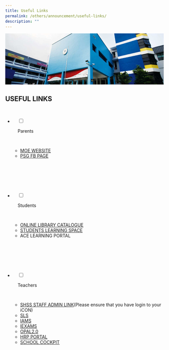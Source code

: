 ```yaml
---
title: Useful Links
permalink: /others/announcement/useful-links/
description: ""
---
```

![](/images/Affiliated%20School%20Banner.jpg)

USEFUL LINKS
------------




<ul class="jekyllcodex_accordion">

  <li>

    <input type="checkbox" id="accordion1">

    <label for="accordion1">Parents</label>

    <div>

<ul>
	
<li> <a href="https://www.moe.gov.sg/">MOE WEBSITE</a></li> 

<li><a href="https://www.facebook.com/shss.psg">PSG FB PAGE</a> </li> 

</ul>	
	
    </div>

</li>  

  <li>

    <input type="checkbox" id="accordion2">

    <label for="accordion2">Students</label>

    <div>

<ul>
	
<li> <a href="https://staging.d3aorpr1cev7h8.amplifyapp.com/hildan-matters/library-catalogue/">ONLINE LIBRARY CATALOGUE</a></li> 

<li><a href="https://vle.learning.moe.edu.sg/login">STUDENTS LEARNING SPACE</a> </li> 

<li>ACE LEARNING PORTAL</li> 	
</ul>	

    </div>

  </li>

  <li>

    <input type="checkbox" id="accordion3">

    <label for="accordion3">Teachers</label>

    <div>

<ul>
	
<li> <a href="https://sites.google.com/moe.edu.sg/shssstafflink/home">SHSS STAFF ADMIN LINK</a>(Please ensure that you have login to your iCON)</li> 

<li><a href="https://vle.learning.moe.edu.sg/login">SLS</a> </li> 
	
<li><a href="https://idp.mims.moe.gov.sg/nidp/saml2/sso">IAMS</a> </li> 
	
<li><a href="https://iexams.moe.gov.sg/xe/login.do">IEXAMS</a> </li> 
	
<li><a href="https://idm.opal2.moe.edu.sg/account/login?returnUrl=%2F">OPAL2.0</a> </li> 
	
<li><a href="https://www.hrp.gov.sg/hrp/#/">HRP PORTAL</a> </li> 
	
<li><a href="https://access.moe.edu.sg/login/login.jsp">SCHOOL COCKPIT</a> </li> 
	
</ul>	

    </div>

  </li>

</ul>